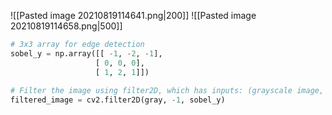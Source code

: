 ![[Pasted image 20210819114641.png|200]] ![[Pasted image 20210819114658.png|500]]

```python
# 3x3 array for edge detection
sobel_y = np.array([[ -1, -2, -1], 
                   [ 0, 0, 0], 
                   [ 1, 2, 1]])
				   
# Filter the image using filter2D, which has inputs: (grayscale image, bit-depth, kernel)  
filtered_image = cv2.filter2D(gray, -1, sobel_y)
```
